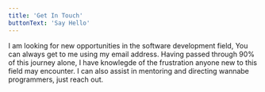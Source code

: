 ```yaml
---
title: 'Get In Touch'
buttonText: 'Say Hello'
---
```


I am looking for new opportunities in the software development field, You can always get to me using my email address. Having passed through 90% of this journey alone, I have knowlegde of the frustration anyone new to this field may encounter. I can also assist in mentoring and directing wannabe programmers, just reach out.

